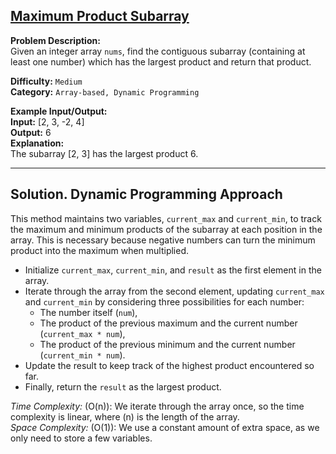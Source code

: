 ## [Maximum Product Subarray](https://leetcode.com/problems/maximum-product-subarray/)

**Problem Description:**  
Given an integer array `nums`, find the contiguous subarray (containing at least one number) which has the largest product and return that product.

**Difficulty:** `Medium`  
**Category:** `Array-based, Dynamic Programming`

**Example Input/Output:**  
**Input:** [2, 3, -2, 4]  
**Output:** 6  
**Explanation:**  
The subarray [2, 3] has the largest product 6.

---

## Solution. Dynamic Programming Approach

This method maintains two variables, `current_max` and `current_min`, to track the maximum and minimum products of the subarray at each position in the array. This is necessary because negative numbers can turn the minimum product into the maximum when multiplied.  

- Initialize `current_max`, `current_min`, and `result` as the first element in the array.  
- Iterate through the array from the second element, updating `current_max` and `current_min` by considering three possibilities for each number:
  - The number itself (`num`),  
  - The product of the previous maximum and the current number (`current_max * num`),  
  - The product of the previous minimum and the current number (`current_min * num`).
- Update the result to keep track of the highest product encountered so far.  
- Finally, return the `result` as the largest product.

*Time Complexity:* \(O(n)\): We iterate through the array once, so the time complexity is linear, where \(n\) is the length of the array.  
*Space Complexity:* \(O(1)\): We use a constant amount of extra space, as we only need to store a few variables.
